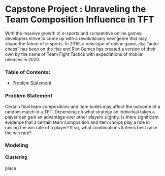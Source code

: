 # Capstone Project : Unraveling the Team Composition Influence in TFT 


With the massive growth of e-sports and competitive online games, developers strive to come up with a revolutionary new genre that may shape the future of e-sports.  In 2019, a new type of online game, aka “auto-chess” has been on the rise and Riot Games has created a version of their own by the name of Team Fight Tactics with expectations of mobile releases in 2020.


### Table of Contents:
- [Problem Statement](#Problem-Statement)

### Problem Statement

Certain final team compositions and item builds may affect the outcome of a random match in a TFT.  Depending on what strategy an individual takes a player can gain an advantage over other players slightly.  Is there significant evidence that a certain team composition and item choice play a role in raising the win rate of a player? If so, what combinations & items best raise the win rate?


### Modeling 

#### Clustering

place